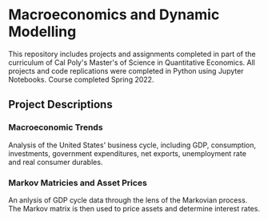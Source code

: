 # Macroeconomics and Dynamic Modelling

This repository includes projects and assignments completed in part of the curriculum of Cal Poly's Master's of Science in Quantitative Economics. All projects and code replications were completed in Python using Jupyter Notebooks. Course completed Spring 2022.

## Project Descriptions

### Macroeconomic Trends
Analysis of the United States' business cycle, including GDP, consumption, investments, government expenditures, net exports, unemployment rate and real consumer durables.

### Markov Matricies and Asset Prices
An anlysis of GDP cycle data through the lens of the Markovian process. The Markov matrix is then used to price assets and determine interest rates.

###
